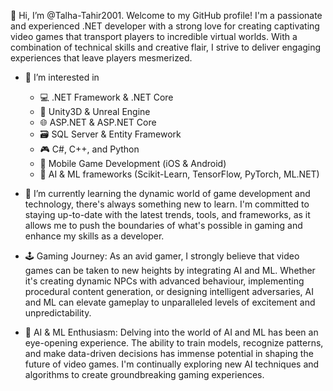 👋 Hi, I’m @Talha-Tahir2001. Welcome to my GitHub profile! I'm a passionate and experienced .NET developer with a strong love for creating captivating video games that transport players to incredible virtual worlds. With a combination of technical skills and creative flair, I strive to deliver engaging experiences that leave players mesmerized.
- 👀 I’m interested in
   * 💻 .NET Framework & .NET Core
   * 🎲 Unity3D & Unreal Engine
   * 🌐 ASP.NET & ASP.NET Core
   * 🗃️ SQL Server & Entity Framework
   * 🎮 C#, C++, and Python
   * 📱 Mobile Game Development (iOS & Android)
   * 🤖 AI & ML frameworks (Scikit-Learn, TensorFlow, PyTorch, ML.NET)
    
- 🌱 I’m currently learning the dynamic world of game development and technology, there's always something new to learn. I'm committed to staying up-to-date with the latest trends, tools, and frameworks, as it allows me to push the boundaries of what's possible in gaming and enhance my skills as a developer.
- 🕹️ Gaming Journey:
As an avid gamer, I strongly believe that video games can be taken to new heights by integrating AI and ML. Whether it's creating dynamic NPCs with advanced behaviour, implementing procedural content generation, or designing intelligent adversaries, AI and ML can elevate gameplay to unparalleled levels of excitement and unpredictability.

- 🤖 AI & ML Enthusiasm:
Delving into the world of AI and ML has been an eye-opening experience. The ability to train models, recognize patterns, and make data-driven decisions has immense potential in shaping the future of video games. I'm continually exploring new AI techniques and algorithms to create groundbreaking gaming experiences.

<!---
Talha-Tahir2001/Talha-Tahir2001 is a ✨ special ✨ repository because its `README.md` (this file) appears on your GitHub profile.
You can click the Preview link to take a look at your changes.
--->
